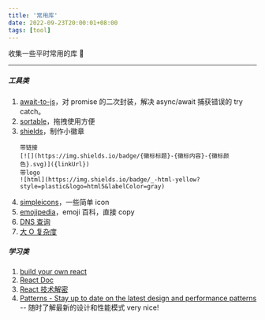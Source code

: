 ```yaml
---
title: '常用库'
date: 2022-09-23T20:00:01+08:00
tags: [tool]
---
```


收集一些平时常用的库 🚀

---

##### 工具类

1. [await-to-js](https://github.com/scopsy/await-to-js/blob/master/src/await-to-js.ts)，对 promise 的二次封装，解决 async/await 捕获错误的 try catch。
2. [sortable](https://github.com/SortableJS/Sortable)，拖拽使用方便
3. [shields](https://shields.io/)，制作小徽章
   ```text
   带链接
   [![](https://img.shields.io/badge/{徽标标题}-{徽标内容}-{徽标颜色}.svg)]({linkUrl})
   带logo
   ![html](https://img.shields.io/badge/_-html-yellow?style=plastic&logo=html5&labelColor=gray)
   ```
4. [simpleicons](https://simpleicons.org/)，一些简单 icon
5. [emojipedia](https://emojipedia.org/)，emoji 百科，直接 copy
6. [DNS 查询](https://tool.chinaz.com/dns/)
7. [大 O 复杂度](https://www.bigocheatsheet.com/)

##### 学习类

1. [build your own react](https://pomb.us/build-your-own-react/)
2. [React Doc](https://beta.reactjs.org/learn)
3. [React 技术解密](https://react.iamkasong.com/preparation/idea.html)
4. [Patterns - Stay up to date on the latest design and performance patterns](https://www.patterns.dev/posts/) -- 随时了解最新的设计和性能模式 very nice!
